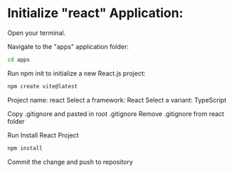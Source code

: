# Initialize "react" Application:

Open your terminal.

Navigate to the "apps" application folder:

```bash
cd apps
```

Run npm init to initialize a new React.js project:

```bash
npm create vite@latest
```

Project name: react
Select a framework: React
Select a variant: TypeScript

Copy .gitignore and pasted in root .gitignore
Remove .gitignore from react folder

Run Install React Project

```bash
npm install
```

Commit the change and push to repository
